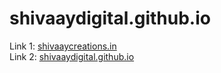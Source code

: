# shivaaydigital.github.io
Link 1: <a href="http://shivaaycreations.in/">shivaaycreations.in</a><br>
Link 2: <a href="http://shivaaydigital.github.io/">shivaaydigital.github.io</a><br>
